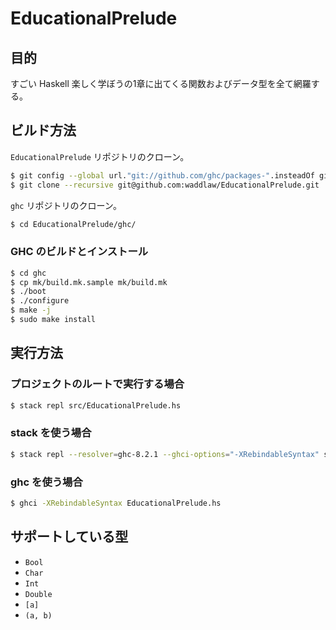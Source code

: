 # EducationalPrelude

## 目的

すごい Haskell 楽しく学ぼうの1章に出てくる関数およびデータ型を全て網羅する。

## ビルド方法

`EducationalPrelude` リポジトリのクローン。

```bash
$ git config --global url."git://github.com/ghc/packages-".insteadOf git://github.com/waddlaw/packages/
$ git clone --recursive git@github.com:waddlaw/EducationalPrelude.git
```

`ghc` リポジトリのクローン。

```bash
$ cd EducationalPrelude/ghc/
```

### GHC のビルドとインストール

```bash
$ cd ghc
$ cp mk/build.mk.sample mk/build.mk
$ ./boot
$ ./configure
$ make -j
$ sudo make install
```

## 実行方法

### プロジェクトのルートで実行する場合

```bash
$ stack repl src/EducationalPrelude.hs
```

### stack を使う場合

```bash
$ stack repl --resolver=ghc-8.2.1 --ghci-options="-XRebindableSyntax" src/EducationalPrelude.hs
```

### ghc を使う場合

```bash
$ ghci -XRebindableSyntax EducationalPrelude.hs
```

## サポートしている型

- `Bool`
- `Char`
- `Int`
- `Double`
- `[a]`
- `(a, b)`
